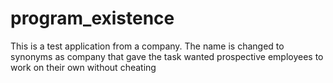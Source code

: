 # program_existence

This is a test application from a company. The name is changed to synonyms as company that gave the task wanted prospective employees to work on their own without cheating
